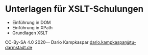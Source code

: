 # Unterlagen für XSLT-Schulungen

- Einführung in DOM
- Einführung in XPath
- Grundlagen XSLT

CC-By-SA 4.0
2020— Dario Kampkaspar
dario.kampkaspar@tu-darmstadt.de
